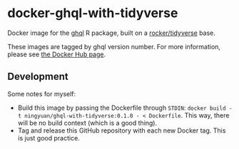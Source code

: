 # docker-ghql-with-tidyverse

Docker image for the [ghql](https://cran.r-project.org/web/packages/ghql/index.html) R package, built on a [rocker/tidyverse](https://hub.docker.com/r/rocker/tidyverse) base.

These images are tagged by ghql version number.
For more information, please see [the Docker Hub page](https://hub.docker.com/r/docker/ningyuan/ghql-with-tidyverse).

## Development

Some notes for myself:

- Build this image by passing the Dockerfile through `STDIN`: `docker build -t ningyuan/ghql-with-tidyverse:0.1.0 - < Dockerfile`.
  This way, there will be no build context (which is a good thing).
- Tag and release this GitHub repository with each new Docker tag.
  This is just good practice.
